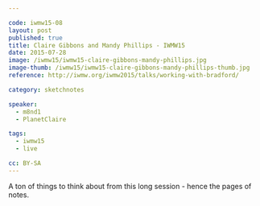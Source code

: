 ```yaml
---

code: iwmw15-08
layout: post
published: true
title: Claire Gibbons and Mandy Phillips - IWMW15
date: 2015-07-28
image: /iwmw15/iwmw15-claire-gibbons-mandy-phillips.jpg
image-thumb: /iwmw15/iwmw15-claire-gibbons-mandy-phillips-thumb.jpg
reference: http://iwmw.org/iwmw2015/talks/working-with-bradford/

category: sketchnotes

speaker:
  - m8nd1
  - PlanetClaire

tags:
  - iwmw15
  - live

cc: BY-SA
---
```


A ton of things to think about from this long session - hence the pages of notes.
